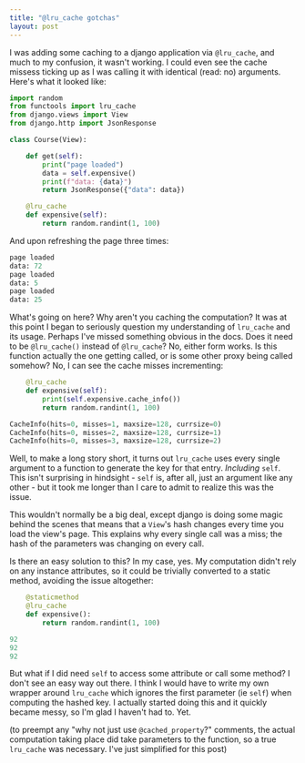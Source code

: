 ```yaml
---
title: "@lru_cache gotchas"
layout: post
---
```


I was adding some caching to a django application via `@lru_cache`, and much to my confusion, it wasn't working. I could even see the cache missess ticking up as I was calling it with identical (read: no) arguments. Here's what it looked like:

```python
import random
from functools import lru_cache
from django.views import View
from django.http import JsonResponse

class Course(View):

    def get(self):
        print("page loaded")
        data = self.expensive()
        print(f"data: {data}")
        return JsonResponse({"data": data})

    @lru_cache
    def expensive(self):
        return random.randint(1, 100)
```

And upon refreshing the page three times:

```python
page loaded
data: 72
page loaded
data: 5
page loaded
data: 25
```

What's going on here? Why aren't you caching the computation? It was at this point I began to seriously question my understanding of `lru_cache` and its usage. Perhaps I've missed something obvious in the docs. Does it need to be `@lru_cache()` instead of `@lru_cache`? No, either form works. Is this function actually the one getting called, or is some other proxy being called somehow? No, I can see the cache misses incrementing:

```python
    @lru_cache
    def expensive(self):
        print(self.expensive.cache_info())
        return random.randint(1, 100)
```

```python
CacheInfo(hits=0, misses=1, maxsize=128, currsize=0)
CacheInfo(hits=0, misses=2, maxsize=128, currsize=1)
CacheInfo(hits=0, misses=3, maxsize=128, currsize=2)
```

Well, to make a long story short, it turns out `lru_cache` uses every single argument to a function to generate the key for that entry. *Including* `self`. This isn't surprising in hindsight - `self` is, after all, just an argument like any other - but it took me longer than I care to admit to realize this was the issue.

This wouldn't normally be a big deal, except django is doing some magic behind the scenes that means that a `View`'s hash changes every time you load the view's page. This explains why every single call was a miss; the hash of the parameters was changing on every call.

Is there an easy solution to this? In my case, yes. My computation didn't rely on any instance attributes, so it could be trivially converted to a static method, avoiding the issue altogether:

```python
    @staticmethod
    @lru_cache
    def expensive():
        return random.randint(1, 100)
```

```python
92
92
92
```

But what if I did need `self` to access some attribute or call some method? I don't see an easy way out there. I think I would have to write my own wrapper around `lru_cache` which ignores the first parameter (ie `self`) when computing the hashed key. I actually started doing this and it quickly became messy, so I'm glad I haven't had to. Yet.

(to preempt any "why not just use `@cached_property`?" comments, the actual computation taking place did take parameters to the function, so a true `lru_cache` was necessary. I've just simplified for this post)

